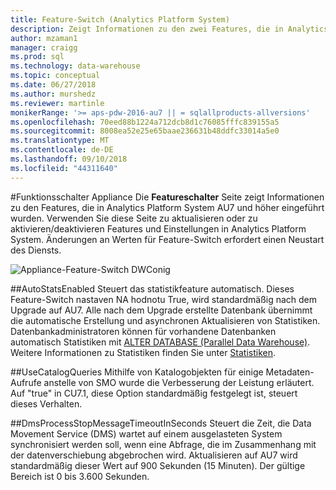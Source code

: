 ```yaml
---
title: Feature-Switch (Analytics Platform System)
description: Zeigt Informationen zu den zwei Features, die in Analytics Platform System AU7 eingeführt werden.
author: mzaman1
manager: craigg
ms.prod: sql
ms.technology: data-warehouse
ms.topic: conceptual
ms.date: 06/27/2018
ms.author: murshedz
ms.reviewer: martinle
monikerRange: '>= aps-pdw-2016-au7 || = sqlallproducts-allversions'
ms.openlocfilehash: 70eed88b1224a712dcb8d1c76085fffc839155a5
ms.sourcegitcommit: 8008ea52e25e65baae236631b48ddfc33014a5e0
ms.translationtype: MT
ms.contentlocale: de-DE
ms.lasthandoff: 09/10/2018
ms.locfileid: "44311640"
---
```

#<a name="appliance-feature-switches"></a>Funktionsschalter Appliance
Die **Featureschalter** Seite zeigt Informationen zu den Features, die in Analytics Platform System AU7 und höher eingeführt wurden. Verwenden Sie diese Seite zu aktualisieren oder zu aktivieren/deaktivieren Features und Einstellungen in Analytics Platform System. Änderungen an Werten für Feature-Switch erfordert einen Neustart des Diensts.

![Appliance-Feature-Switch DWConig](media/feature-switch/SQL_Server_PDW_DWConfig_feature_switch.png "DWConig Appliance-Feature-Switch") 

##<a name="autostatsenabled"></a>AutoStatsEnabled
Steuert das statistikfeature automatisch. Dieses Feature-Switch nastaven NA hodnotu True, wird standardmäßig nach dem Upgrade auf AU7. Alle nach dem Upgrade erstellte Datenbank übernimmt die automatische Erstellung und asynchronen Aktualisieren von Statistiken. Datenbankadministratoren können für vorhandene Datenbanken automatisch Statistiken mit [ALTER DATABASE (Parallel Data Warehouse)](../t-sql/statements/alter-database-transact-sql.md?tabs=sqlpdw). Weitere Informationen zu Statistiken finden Sie unter [Statistiken](../relational-databases/statistics/statistics.md).

##<a name="usecatalogqueries"></a>UseCatalogQueries
Mithilfe von Katalogobjekten für einige Metadaten-Aufrufe anstelle von SMO wurde die Verbesserung der Leistung erläutert. Auf "true" in CU7.1, diese Option standardmäßig festgelegt ist, steuert dieses Verhalten. 

##<a name="dmsprocessstopmessagetimeoutinseconds"></a>DmsProcessStopMessageTimeoutInSeconds
Steuert die Zeit, die Data Movement Service (DMS) wartet auf einem ausgelasteten System synchronisiert werden soll, wenn eine Abfrage, die im Zusammenhang mit der datenverschiebung abgebrochen wird. Aktualisieren auf AU7 wird standardmäßig dieser Wert auf 900 Sekunden (15 Minuten). Der gültige Bereich ist 0 bis 3.600 Sekunden.

